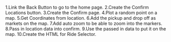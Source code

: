 1.Link the Back Button to go to  the home page.
2.Create the Confirm Locations button.
3.Create the Confirm page.
4.Plot a random point on a map.
5.Get Coordinates from location.
6.Add the pickup and drop off as markets on the map.
7.Add auto zoom to be able to zoom into the markers.
8.Pass in location data into confirm.
9.Use the passed in data to put it on the map.
10.Create the HTML for Ride Selector.